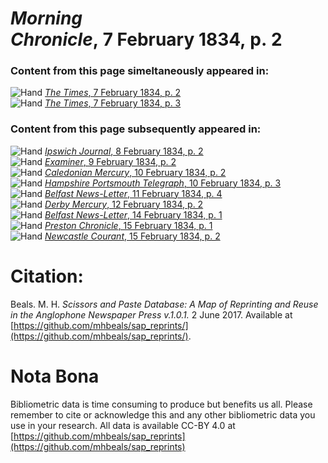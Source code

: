 # *Morning Chronicle*, 7 February 1834, p. 2  
  
### Content from this page simeltaneously appeared in:  
![Hand](http://scissorsandpaste.net/wp-content/uploads/2017/06/smallhandpointer.png) [*The Times*, 7 February 1834, p. 2](https://mhbeals.github.io/sap_html/The-Times/The-Times-7-February-1834-p-2)  
![Hand](http://scissorsandpaste.net/wp-content/uploads/2017/06/smallhandpointer.png) [*The Times*, 7 February 1834, p. 3](https://mhbeals.github.io/sap_html/The-Times/The-Times-7-February-1834-p-3)  
  
### Content from this page subsequently appeared in:  
![Hand](http://scissorsandpaste.net/wp-content/uploads/2017/06/smallhandpointer.png) [*Ipswich Journal*, 8 February 1834, p. 2](https://mhbeals.github.io/sap_html/Ipswich-Journal/Ipswich-Journal-8-February-1834-p-2)  
![Hand](http://scissorsandpaste.net/wp-content/uploads/2017/06/smallhandpointer.png) [*Examiner*, 9 February 1834, p. 2](https://mhbeals.github.io/sap_html/Examiner/Examiner-9-February-1834-p-2)  
![Hand](http://scissorsandpaste.net/wp-content/uploads/2017/06/smallhandpointer.png) [*Caledonian Mercury*, 10 February 1834, p. 2](https://mhbeals.github.io/sap_html/Caledonian-Mercury/Caledonian-Mercury-10-February-1834-p-2)  
![Hand](http://scissorsandpaste.net/wp-content/uploads/2017/06/smallhandpointer.png) [*Hampshire Portsmouth Telegraph*, 10 February 1834, p. 3](https://mhbeals.github.io/sap_html/Hampshire-Portsmouth-Telegraph/Hampshire-Portsmouth-Telegraph-10-February-1834-p-3)  
![Hand](http://scissorsandpaste.net/wp-content/uploads/2017/06/smallhandpointer.png) [*Belfast News-Letter*, 11 February 1834, p. 4](https://mhbeals.github.io/sap_html/Belfast-News-Letter/Belfast-News-Letter-11-February-1834-p-4)  
![Hand](http://scissorsandpaste.net/wp-content/uploads/2017/06/smallhandpointer.png) [*Derby Mercury*, 12 February 1834, p. 2](https://mhbeals.github.io/sap_html/Derby-Mercury/Derby-Mercury-12-February-1834-p-2)  
![Hand](http://scissorsandpaste.net/wp-content/uploads/2017/06/smallhandpointer.png) [*Belfast News-Letter*, 14 February 1834, p. 1](https://mhbeals.github.io/sap_html/Belfast-News-Letter/Belfast-News-Letter-14-February-1834-p-1)  
![Hand](http://scissorsandpaste.net/wp-content/uploads/2017/06/smallhandpointer.png) [*Preston Chronicle*, 15 February 1834, p. 1](https://mhbeals.github.io/sap_html/Preston-Chronicle/Preston-Chronicle-15-February-1834-p-1)  
![Hand](http://scissorsandpaste.net/wp-content/uploads/2017/06/smallhandpointer.png) [*Newcastle Courant*, 15 February 1834, p. 2](https://mhbeals.github.io/sap_html/Newcastle-Courant/Newcastle-Courant-15-February-1834-p-2)  


# Citation: 

Beals. M. H. *Scissors and Paste Database: A Map of Reprinting and Reuse in the Anglophone Newspaper Press v.1.0.1.* 2 June 2017. Available at [https://github.com/mhbeals/sap_reprints/](https://github.com/mhbeals/sap_reprints/). 

# Nota Bona

Bibliometric data is time consuming to produce but benefits us all. Please remember to cite or acknowledge this and any other bibliometric data you use in your research. All data is available CC-BY 4.0 at [https://github.com/mhbeals/sap_reprints](https://github.com/mhbeals/sap_reprints)